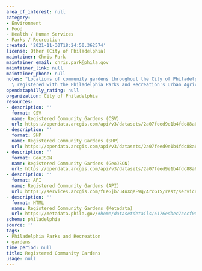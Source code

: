 ```yaml
---
area_of_interest: null
category:
- Environment
- Food
- Health / Human Services
- Parks / Recreation
created: '2021-11-30T18:24:50.362574'
license: Other (City of Philadelphia)
maintainer: Chris Park
maintainer_email: chris.park@phila.gov
maintainer_link: null
maintainer_phone: null
notes: "Locations of community gardens throughout the City of Philadelphia that are\
  \ registered with the Philadelphia Parks and Recreation's Urban Agriculture Team."
opendataphilly_rating: null
organization: City of Philadelphia
resources:
- description: ''
  format: CSV
  name: Registered Community Gardens (CSV)
  url: https://opendata.arcgis.com/api/v3/datasets/2a07feed9e1b4fdc88a64b70c0658c74_0/downloads/data?format=csv&spatialRefId=4326
- description: ''
  format: SHP
  name: Registered Community Gardens (SHP)
  url: https://opendata.arcgis.com/api/v3/datasets/2a07feed9e1b4fdc88a64b70c0658c74_0/downloads/data?format=shp&spatialRefId=4326
- description: ''
  format: GeoJSON
  name: Registered Community Gardens (GeoJSON)
  url: https://opendata.arcgis.com/api/v3/datasets/2a07feed9e1b4fdc88a64b70c0658c74_0/downloads/data?format=geojson&spatialRefId=4326
- description: ''
  format: API
  name: Registered Community Gardens (API)
  url: https://services.arcgis.com/fLeGjb7u4uXqeF9q/ArcGIS/rest/services/Registered_Community_Gardens/FeatureServer/0/query?where=1%3D1
- description: ''
  format: HTML
  name: Registered Community Gardens (Metadata)
  url: https://metadata.phila.gov/#home/datasetdetails/6176edbec7cecf001e606149/
schema: philadelphia
source: ''
tags:
- Philadelphia Parks and Recreation
- gardens
time_period: null
title: Registered Community Gardens
usage: null
---
```


